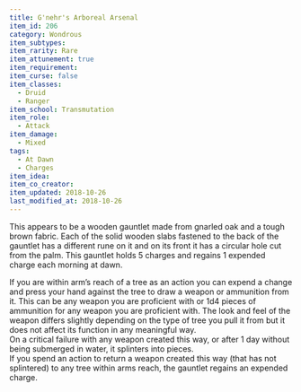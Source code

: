 ```yaml
---
title: G'nehr's Arboreal Arsenal
item_id: 206
category: Wondrous
item_subtypes: 
item_rarity: Rare
item_attunement: true
item_requirement: 
item_curse: false
item_classes: 
  - Druid
  - Ranger
item_school: Transmutation
item_role: 
  - Attack
item_damage: 
  - Mixed
tags:
  - At Dawn
  - Charges
item_idea: 
item_co_creator: 
item_updated: 2018-10-26
last_modified_at: 2018-10-26
---
```


This appears to be a wooden gauntlet made from gnarled oak and a tough brown fabric. Each of the solid wooden slabs fastened to the back of the gauntlet has a different rune on it and on its front it has a circular hole cut from the palm. This gauntlet holds 5 charges and regains 1 expended charge each morning at dawn.  

If you are within arm’s reach of a tree as an action you can expend a change and press your hand against the tree to draw a weapon or ammunition from it. This can be any weapon you are proficient with or 1d4 pieces of ammunition for any weapon you are proficient with. The look and feel of the weapon differs slightly depending on the type of tree you pull it from but it does not affect its function in any meaningful way.  
On a critical failure with any weapon created this way, or after 1 day without being submerged in water, it splinters into pieces.  
If you spend an action to return a weapon created this way (that has not splintered) to any tree within arms reach, the gauntlet regains an expended charge.
